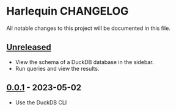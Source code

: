 # Harlequin CHANGELOG

All notable changes to this project will be documented in this file.

## [Unreleased]

- View the schema of a DuckDB database in the sidebar.
- Run queries and view the results.

## [0.0.1] - 2023-05-02

-   Use the DuckDB CLI

[Unreleased]: https://github.com/tconbeer/harlequin/compare/0.0.1...HEAD

[0.0.1]: https://github.com/tconbeer/harlequin/compare/39e26b6dda462cd430eda69daf5ef7157dac4da6...0.0.1
